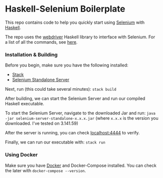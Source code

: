 # Haskell-Selenium Boilerplate

This repo contains code to help you quickly start using [Selenium](https://www.seleniumhq.org/projects/webdriver/) with [Haskell](https://www.haskell.org/).

The repo uses the [webdriver](http://hackage.haskell.org/package/webdriver-0.9.0.1) Haskell library to interface with Selenium. For a list of all the commands, see [here](https://hackage.haskell.org/package/webdriver-0.6.0.4/docs/Test-WebDriver-Commands.html).

### Installation & Building

Before you begin, make sure you have the following installed:

- [Stack](https://docs.haskellstack.org/en/stable/README/)
- [Selenium Standalone Server](https://www.seleniumhq.org/download/)

Next, run (this could take several minutes):
```stack build```

After building, we can start the Selenium Server and run our compiled Haskell executable.

To start the Selenium Server, navigate to the downloaded Jar and run:
```java -jar selenium-server-standalone-x.x.x.jar```
(where `x.x.x` is the version you downloaded. I've tested on 3.141.59)

After the server is running, you can check [localhost:4444](http://localhost:4444) to verify.

Finally, we can run our executable with:
`stack run`


### Using Docker

Make sure you have [Docker](https://docs.docker.com/) and Docker-Compose installed. You can check the later with `docker-compose --version`.